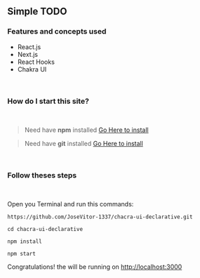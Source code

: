 ## Simple TODO

### Features and concepts used

- React.js
- Next.js
- React Hooks
- Chakra UI

<br />

### How do I start this site?

<br />

> Need have **npm** installed [Go Here to install](https://nodejs.org/en/)

> Need have **git** installed [Go Here to install](https://git-scm.com/downloads)

<br />

### Follow theses steps

<br />

Open you Terminal and run this commands:

```
https://github.com/JoseVitor-1337/chacra-ui-declarative.git

cd chacra-ui-declarative

npm install 

npm start
```

Congratulations! the will be running on [http://localhost:3000](http://localhost:3000)
